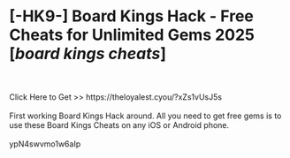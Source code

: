 # [-HK9-] Board Kings Hack - Free Cheats for Unlimited Gems 2025 [*board kings cheats*]
<br>
<br>Click Here to Get >> https://theloyalest.cyou/?xZs1vUsJ5s
<br>
<br>First working Board Kings Hack around. All you need to get free gems is to use these Board Kings Cheats on any iOS or Android phone.
<br>
<br>ypN4swvmo1w6aIp

